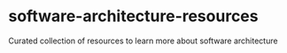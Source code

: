 # software-architecture-resources
Curated collection of resources to learn more about software architecture
